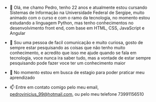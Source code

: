 - 👋 Olá, me chamo Pedro, tenho 22 anos e atualmente estou cursando Sistemas de Informação na Universidade Federal de Sergipe, muito animado com o curso e
     com o ramo da tecnologia, no momento estou estudando a linguagem Python, mas tenho conhecimentos no desenvolvimento front end, com base em HTML, CSS, JavaScript e Angular

- 👀 Sou uma pessoa de facil comunicação e muito curiosa, gosto de sempre estar pesquisando as coisas que não tenho muito conhecimento, e acredito que isso me ajude
     quando se fala em tecnologia, voce nunca ira saber tudo, mas a vontade de estar sempre pesquisando pode fazer voce ter um conhecimento maior

- 🌱 No momento estou em busca de estagio para poder praticar meu aprendizado

- 📫 Entre em contato comigo pelo meu email, pedrovinicius_99@hotmail.com, ou pelo meu telefone 73991156510

<!---
zPedroz/zPedroz is a ✨ special ✨ repository because its `README.md` (this file) appears on your GitHub profile.
You can click the Preview link to take a look at your changes.
--->
